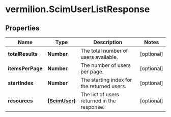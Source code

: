 # vermilion.ScimUserListResponse

## Properties

Name | Type | Description | Notes
------------ | ------------- | ------------- | -------------
**totalResults** | **Number** | The total number of users available. | [optional] 
**itemsPerPage** | **Number** | The number of users per page. | [optional] 
**startIndex** | **Number** | The starting index for the returned users. | [optional] 
**resources** | [**[ScimUser]**](ScimUser.md) | The list of users returned in the response. | [optional] 


